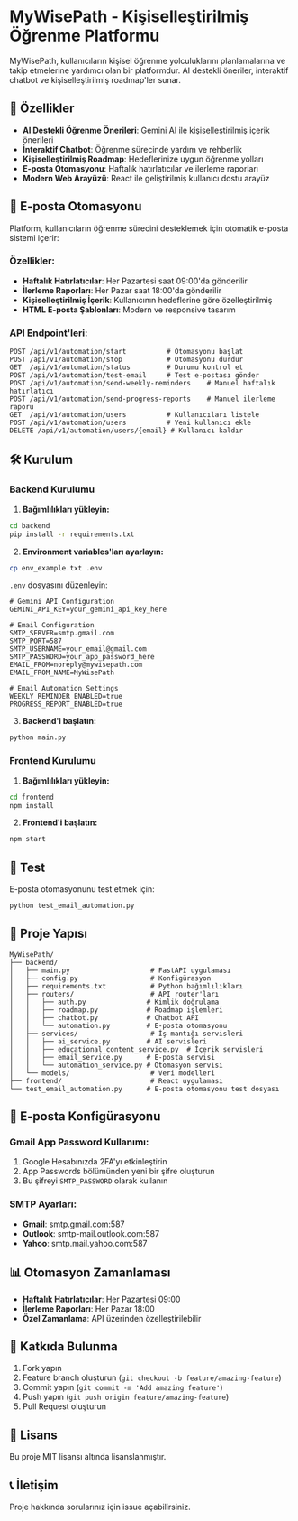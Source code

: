 # MyWisePath - Kişiselleştirilmiş Öğrenme Platformu

MyWisePath, kullanıcıların kişisel öğrenme yolculuklarını planlamalarına ve takip etmelerine yardımcı olan bir platformdur. AI destekli öneriler, interaktif chatbot ve kişiselleştirilmiş roadmap'ler sunar.

## 🚀 Özellikler

- **AI Destekli Öğrenme Önerileri**: Gemini AI ile kişiselleştirilmiş içerik önerileri
- **İnteraktif Chatbot**: Öğrenme sürecinde yardım ve rehberlik
- **Kişiselleştirilmiş Roadmap**: Hedeflerinize uygun öğrenme yolları
- **E-posta Otomasyonu**: Haftalık hatırlatıcılar ve ilerleme raporları
- **Modern Web Arayüzü**: React ile geliştirilmiş kullanıcı dostu arayüz

## 📧 E-posta Otomasyonu

Platform, kullanıcıların öğrenme sürecini desteklemek için otomatik e-posta sistemi içerir:

### Özellikler:
- **Haftalık Hatırlatıcılar**: Her Pazartesi saat 09:00'da gönderilir
- **İlerleme Raporları**: Her Pazar saat 18:00'da gönderilir
- **Kişiselleştirilmiş İçerik**: Kullanıcının hedeflerine göre özelleştirilmiş
- **HTML E-posta Şablonları**: Modern ve responsive tasarım

### API Endpoint'leri:
```
POST /api/v1/automation/start          # Otomasyonu başlat
POST /api/v1/automation/stop           # Otomasyonu durdur
GET  /api/v1/automation/status         # Durumu kontrol et
POST /api/v1/automation/test-email     # Test e-postası gönder
POST /api/v1/automation/send-weekly-reminders    # Manuel haftalık hatırlatıcı
POST /api/v1/automation/send-progress-reports    # Manuel ilerleme raporu
GET  /api/v1/automation/users          # Kullanıcıları listele
POST /api/v1/automation/users          # Yeni kullanıcı ekle
DELETE /api/v1/automation/users/{email} # Kullanıcı kaldır
```

## 🛠️ Kurulum

### Backend Kurulumu

1. **Bağımlılıkları yükleyin:**
```bash
cd backend
pip install -r requirements.txt
```

2. **Environment variables'ları ayarlayın:**
```bash
cp env_example.txt .env
```

`.env` dosyasını düzenleyin:
```env
# Gemini API Configuration
GEMINI_API_KEY=your_gemini_api_key_here

# Email Configuration
SMTP_SERVER=smtp.gmail.com
SMTP_PORT=587
SMTP_USERNAME=your_email@gmail.com
SMTP_PASSWORD=your_app_password_here
EMAIL_FROM=noreply@mywisepath.com
EMAIL_FROM_NAME=MyWisePath

# Email Automation Settings
WEEKLY_REMINDER_ENABLED=true
PROGRESS_REPORT_ENABLED=true
```

3. **Backend'i başlatın:**
```bash
python main.py
```

### Frontend Kurulumu

1. **Bağımlılıkları yükleyin:**
```bash
cd frontend
npm install
```

2. **Frontend'i başlatın:**
```bash
npm start
```

## 🧪 Test

E-posta otomasyonunu test etmek için:

```bash
python test_email_automation.py
```

## 📁 Proje Yapısı

```
MyWisePath/
├── backend/
│   ├── main.py                    # FastAPI uygulaması
│   ├── config.py                  # Konfigürasyon
│   ├── requirements.txt           # Python bağımlılıkları
│   ├── routers/                   # API router'ları
│   │   ├── auth.py               # Kimlik doğrulama
│   │   ├── roadmap.py            # Roadmap işlemleri
│   │   ├── chatbot.py            # Chatbot API
│   │   └── automation.py         # E-posta otomasyonu
│   ├── services/                  # İş mantığı servisleri
│   │   ├── ai_service.py         # AI servisleri
│   │   ├── educational_content_service.py  # İçerik servisleri
│   │   ├── email_service.py      # E-posta servisi
│   │   └── automation_service.py # Otomasyon servisi
│   └── models/                    # Veri modelleri
├── frontend/                      # React uygulaması
└── test_email_automation.py      # E-posta otomasyonu test dosyası
```

## 🔧 E-posta Konfigürasyonu

### Gmail App Password Kullanımı:

1. Google Hesabınızda 2FA'yı etkinleştirin
2. App Passwords bölümünden yeni bir şifre oluşturun
3. Bu şifreyi `SMTP_PASSWORD` olarak kullanın

### SMTP Ayarları:
- **Gmail**: smtp.gmail.com:587
- **Outlook**: smtp-mail.outlook.com:587
- **Yahoo**: smtp.mail.yahoo.com:587

## 📊 Otomasyon Zamanlaması

- **Haftalık Hatırlatıcılar**: Her Pazartesi 09:00
- **İlerleme Raporları**: Her Pazar 18:00
- **Özel Zamanlama**: API üzerinden özelleştirilebilir

## 🤝 Katkıda Bulunma

1. Fork yapın
2. Feature branch oluşturun (`git checkout -b feature/amazing-feature`)
3. Commit yapın (`git commit -m 'Add amazing feature'`)
4. Push yapın (`git push origin feature/amazing-feature`)
5. Pull Request oluşturun

## 📄 Lisans

Bu proje MIT lisansı altında lisanslanmıştır.

## 📞 İletişim

Proje hakkında sorularınız için issue açabilirsiniz. 
